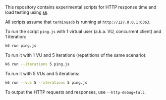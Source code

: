 This repository contains experimental scripts for HTTP response time and load
testing using [`k6`][].

All scripts assume that `terminusdb` is running at `http://127.0.0.1:6363`.

To run the script `ping.js` with 1 virtual user (a.k.a. VU, concurrent client)
and 1 iteration:

```sh
k6 run ping.js
```

To run it with 1 VU and 5 iterations (repetitions of the same scenario):

```sh
k6 run --iterations 5 ping.js
```

To run it with 5 VUs and 5 iterations:

```sh
k6 run --vus 5 --iterations 5 ping.js
```

To output the HTTP requests and responses, use `--http-debug=full`.

[`k6`]: https://k6.io/
